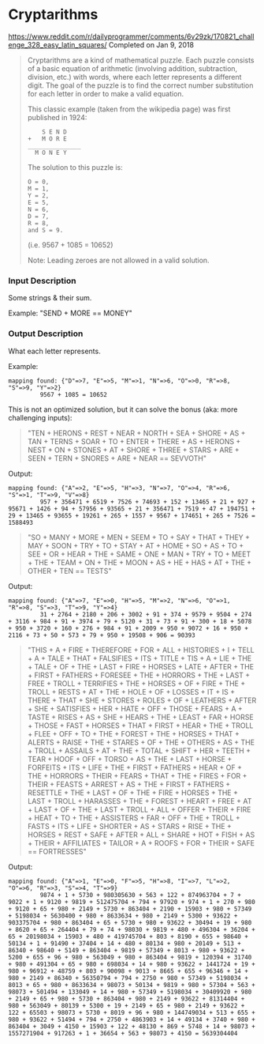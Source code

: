 # Cryptarithms
https://www.reddit.com/r/dailyprogrammer/comments/6v29zk/170821_challenge_328_easy_latin_squares/
Completed on Jan 9, 2018

> Cryptarithms are a kind of mathematical puzzle.
> Each puzzle consists of a basic equation of arithmetic
> (involving addition, subtraction, division, etc.) with words,
> where each letter represents a different digit.
> The goal of the puzzle is to find the correct number substitution for each letter
> in order to make a valid equation.
> 
> This classic example (taken from the wikipedia page) was first published in 1924:
> 
> ```
>     S E N D
> +   M O R E
> _______________
>   M O N E Y
> ```
> 
> The solution to this puzzle is:
> 
> ```
> O = 0,
> M = 1,
> Y = 2,
> E = 5,
> N = 6,
> D = 7,
> R = 8,
> and S = 9.
> ```
> 
> (i.e. 9567 + 1085 = 10652)
> 
> Note: Leading zeroes are not allowed in a valid solution.

### Input Description

Some strings & their sum.

Example: "SEND + MORE == MONEY"

### Output Description

What each letter represents.

Example:
```
mapping found: {"D"=>7, "E"=>5, "M"=>1, "N"=>6, "O"=>0, "R"=>8, "S"=>9, "Y"=>2}
         9567 + 1085 = 10652
```

This is not an optimized solution, but it can solve the bonus (aka: more challenging inputs):

> "TEN + HERONS + REST + NEAR + NORTH + SEA + SHORE + AS + TAN + TERNS + SOAR + TO + ENTER + THERE + AS + HERONS + NEST + ON + STONES + AT + SHORE + THREE + STARS + ARE + SEEN + TERN + SNORES + ARE + NEAR == SEVVOTH"

Output:
```
mapping found: {"A"=>2, "E"=>5, "H"=>3, "N"=>7, "O"=>4, "R"=>6, "S"=>1, "T"=>9, "V"=>8}
         957 + 356471 + 6519 + 7526 + 74693 + 152 + 13465 + 21 + 927 + 95671 + 1426 + 94 + 57956 + 93565 + 21 + 356471 + 7519 + 47 + 194751 + 29 + 13465 + 93655 + 19261 + 265 + 1557 + 9567 + 174651 + 265 + 7526 = 1588493
```

> "SO + MANY + MORE + MEN + SEEM + TO + SAY + THAT + THEY + MAY + SOON + TRY + TO + STAY + AT + HOME +  SO + AS + TO + SEE + OR + HEAR + THE + SAME + ONE + MAN + TRY + TO + MEET + THE + TEAM + ON + THE + MOON + AS + HE + HAS + AT + THE + OTHER + TEN == TESTS"

Output:
```
mapping found: {"A"=>7, "E"=>0, "H"=>5, "M"=>2, "N"=>6, "O"=>1, "R"=>8, "S"=>3, "T"=>9, "Y"=>4}
         31 + 2764 + 2180 + 206 + 3002 + 91 + 374 + 9579 + 9504 + 274 + 3116 + 984 + 91 + 3974 + 79 + 5120 + 31 + 73 + 91 + 300 + 18 + 5078 + 950 + 3720 + 160 + 276 + 984 + 91 + 2009 + 950 + 9072 + 16 + 950 + 2116 + 73 + 50 + 573 + 79 + 950 + 19508 + 906 = 90393
```

> "THIS + A + FIRE + THEREFORE + FOR + ALL + HISTORIES + I + TELL + A + TALE + THAT + FALSIFIES + ITS + TITLE + TIS + A + LIE + THE + TALE + OF + THE + LAST + FIRE + HORSES + LATE + AFTER + THE + FIRST + FATHERS + FORESEE + THE + HORRORS + THE + LAST + FREE + TROLL + TERRIFIES + THE + HORSES + OF + FIRE + THE + TROLL + RESTS + AT + THE + HOLE + OF + LOSSES + IT + IS + THERE + THAT + SHE + STORES + ROLES + OF + LEATHERS + AFTER + SHE + SATISFIES + HER + HATE + OFF + THOSE + FEARS + A + TASTE + RISES + AS + SHE + HEARS + THE + LEAST + FAR + HORSE + THOSE + FAST + HORSES + THAT + FIRST + HEAR + THE + TROLL + FLEE + OFF + TO + THE + FOREST + THE + HORSES + THAT + ALERTS + RAISE + THE + STARES + OF + THE + OTHERS + AS + THE + TROLL + ASSAILS + AT + THE + TOTAL + SHIFT + HER + TEETH + TEAR + HOOF + OFF + TORSO + AS + THE + LAST + HORSE + FORFEITS + ITS + LIFE + THE + FIRST + FATHERS + HEAR + OF + THE + HORRORS + THEIR + FEARS + THAT + THE + FIRES + FOR + THEIR + FEASTS + ARREST + AS + THE + FIRST + FATHERS + RESETTLE + THE + LAST + OF + THE + FIRE + HORSES + THE + LAST + TROLL + HARASSES + THE + FOREST + HEART + FREE + AT + LAST + OF + THE + LAST + TROLL + ALL + OFFER + THEIR + FIRE + HEAT + TO + THE + ASSISTERS + FAR + OFF + THE + TROLL + FASTS + ITS + LIFE + SHORTER + AS + STARS + RISE + THE + HORSES + REST + SAFE + AFTER + ALL + SHARE + HOT + FISH + AS + THEIR + AFFILIATES + TAILOR + A + ROOFS + FOR + THEIR + SAFE == FORTRESSES"

Output:
```
mapping found: {"A"=>1, "E"=>0, "F"=>5, "H"=>8, "I"=>7, "L"=>2, "O"=>6, "R"=>3, "S"=>4, "T"=>9}
         9874 + 1 + 5730 + 980305630 + 563 + 122 + 874963704 + 7 + 9022 + 1 + 9120 + 9819 + 512475704 + 794 + 97920 + 974 + 1 + 270 + 980 + 9120 + 65 + 980 + 2149 + 5730 + 863404 + 2190 + 15903 + 980 + 57349 + 5198034 + 5630400 + 980 + 8633634 + 980 + 2149 + 5300 + 93622 + 903375704 + 980 + 863404 + 65 + 5730 + 980 + 93622 + 30494 + 19 + 980 + 8620 + 65 + 264404 + 79 + 74 + 98030 + 9819 + 480 + 496304 + 36204 + 65 + 20198034 + 15903 + 480 + 419745704 + 803 + 8190 + 655 + 98640 + 50134 + 1 + 91490 + 37404 + 14 + 480 + 80134 + 980 + 20149 + 513 + 86340 + 98640 + 5149 + 863404 + 9819 + 57349 + 8013 + 980 + 93622 + 5200 + 655 + 96 + 980 + 563049 + 980 + 863404 + 9819 + 120394 + 31740 + 980 + 491304 + 65 + 980 + 698034 + 14 + 980 + 93622 + 1441724 + 19 + 980 + 96912 + 48759 + 803 + 90098 + 9013 + 8665 + 655 + 96346 + 14 + 980 + 2149 + 86340 + 56350794 + 794 + 2750 + 980 + 57349 + 5198034 + 8013 + 65 + 980 + 8633634 + 98073 + 50134 + 9819 + 980 + 57304 + 563 + 98073 + 501494 + 133049 + 14 + 980 + 57349 + 5198034 + 30409920 + 980 + 2149 + 65 + 980 + 5730 + 863404 + 980 + 2149 + 93622 + 81314404 + 980 + 563049 + 80139 + 5300 + 19 + 2149 + 65 + 980 + 2149 + 93622 + 122 + 65503 + 98073 + 5730 + 8019 + 96 + 980 + 144749034 + 513 + 655 + 980 + 93622 + 51494 + 794 + 2750 + 4863903 + 14 + 49134 + 3740 + 980 + 863404 + 3049 + 4150 + 15903 + 122 + 48130 + 869 + 5748 + 14 + 98073 + 1557271904 + 917263 + 1 + 36654 + 563 + 98073 + 4150 = 5639304404
```
